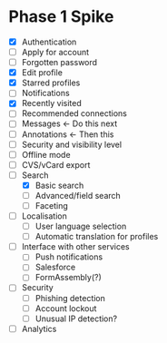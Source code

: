 # Phase 1 Spike

- [x] Authentication
- [ ] Apply for account
- [ ] Forgotten password
- [x] Edit profile
- [x] Starred profiles
- [ ] Notifications
- [x] Recently visited
- [ ] Recommended connections
- [ ] Messages <- Do this next
- [ ] Annotations <- Then this
- [ ] Security and visibility level
- [ ] Offline mode
- [ ] CVS/vCard export
- [ ] Search
  - [x] Basic search
  - [ ] Advanced/field search
  - [ ] Faceting
- [ ] Localisation
  - [ ] User language selection
  - [ ] Automatic translation for profiles
- [ ] Interface with other services
  - [ ] Push notifications
  - [ ] Salesforce
  - [ ] FormAssembly(?)
- [ ] Security
  - [ ] Phishing detection
  - [ ] Account lockout
  - [ ] Unusual IP detection?
- [ ] Analytics
